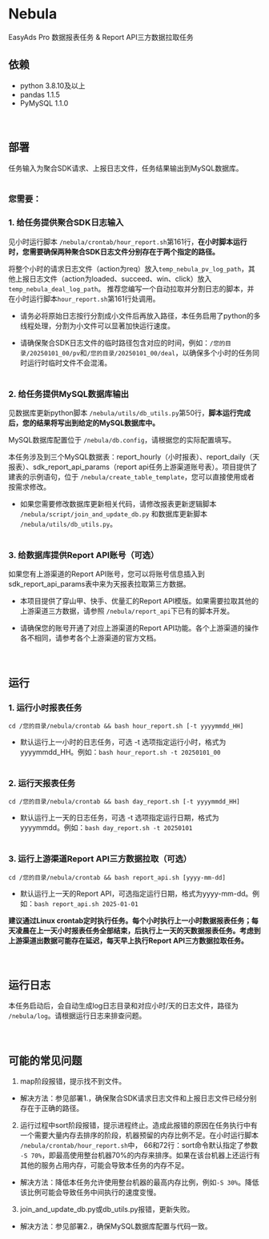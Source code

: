 # Nebula
EasyAds Pro 数据报表任务 & Report API三方数据拉取任务

## 依赖
* python 3.8.10及以上
* pandas 1.1.5
* PyMySQL 1.1.0
  <br><br><br>
## 部署
任务输入为聚合SDK请求、上报日志文件，任务结果输出到MySQL数据库。
<br><br>
### 您需要：
### 1. 给任务提供聚合SDK日志输入
见小时运行脚本 `/nebula/crontab/hour_report.sh`第161行，**在小时脚本运行时，您需要确保两种聚合SDK日志文件分别存在于两个指定的路径。**

将整个小时的请求日志文件（action为req）放入`temp_nebula_pv_log_path`，其他上报日志文件（action为loaded、succeed、win、click）放入`temp_nebula_deal_log_path`。 推荐您编写一个自动拉取并分割日志的脚本，并在小时运行脚本`hour_report.sh`第161行处调用。

* 请务必将原始日志按行分割成小文件后再放入路径，本任务启用了python的多线程处理，分割为小文件可以显著加快运行速度。

* 请确保聚合SDK日志文件的临时路径包含对应的时间，例如：`/您的目录/20250101_00/pv`和`/您的目录/20250101_00/deal`，以确保多个小时的任务同时运行时临时文件不会混淆。
  <br><br>
### 2. 给任务提供MySQL数据库输出
见数据库更新python脚本 `/nebula/utils/db_utils.py`第50行，**脚本运行完成后，您的结果将写出到给定的MySQL数据库中。**

MySQL数据库配置位于 `/nebula/db.config`，请根据您的实际配置填写。

本任务涉及到三个MySQL数据表：report_hourly（小时报表）、report_daily（天报表）、sdk_report_api_params（report api任务上游渠道账号表）。项目提供了建表的示例语句，位于 `/nebula/create_table_template`，您可以直接使用或者按需求修改。

* 如果您需要修改数据库更新相关代码，请修改报表更新逻辑脚本 `/nebula/script/join_and_update_db.py` 和数据库更新脚本 `/nebula/utils/db_utils.py`。
  <br><br>
### 3. 给数据库提供Report API账号（可选）
如果您有上游渠道的Report API账号，您可以将账号信息插入到sdk_report_api_params表中来为天报表拉取第三方数据。

* 本项目提供了穿山甲、快手、优量汇的Report API模版。如果需要拉取其他的上游渠道三方数据，请参照 `/nebula/report_api`下已有的脚本开发。

* 请确保您的账号开通了对应上游渠道的Report API功能。各个上游渠道的操作各不相同，请参考各个上游渠道的官方文档。
  <br><br><br>
## 运行
### 1. 运行小时报表任务
`cd /您的目录/nebula/crontab && bash hour_report.sh [-t yyyymmdd_HH]`
* 默认运行上一小时的日志任务，可选 -t 选项指定运行小时，格式为yyyymmdd_HH。例如：`bash hour_report.sh -t 20250101_00`
  <br><br>
### 2. 运行天报表任务
`cd /您的目录/nebula/crontab && bash day_report.sh [-t yyyymmdd_HH]`
* 默认运行上一天的日志任务，可选 -t 选项指定运行日期，格式为yyyymmdd。例如：`bash day_report.sh -t 20250101`
  <br><br>
### 3. 运行上游渠道Report API三方数据拉取（可选）
`cd /您的目录/nebula/crontab && bash report_api.sh [yyyy-mm-dd]`
* 默认运行上一天的Report API，可选指定运行日期，格式为yyyy-mm-dd。例如：`bash report_api.sh 2025-01-01`

**建议通过Linux crontab定时执行任务。每个小时执行上一小时数据报表任务；每天凌晨在上一天小时报表任务全部结束，后执行上一天的天数据报表任务。考虑到上游渠道出数据可能存在延迟，每天早上执行Report API三方数据拉取任务。**
<br><br><br>
## 运行日志
本任务启动后，会自动生成log日志目录和对应小时/天的日志文件，路径为 `/nebula/log`。请根据运行日志来排查问题。
<br><br><br>
## 可能的常见问题
1. map阶段报错，提示找不到文件。
* 解决方法：参见部署1.，确保聚合SDK请求日志文件和上报日志文件已经分别存在于正确的路径。

2. 运行过程中sort阶段报错，提示进程终止。造成此报错的原因在任务执行中有一个需要大量内存去排序的阶段，机器预留的内存比例不足。在小时运行脚本 `/nebula/crontab/hour_report.sh`中， 66和72行：sort命令默认指定了参数 `-S 70%`，即最高使用整台机器70%的内存来排序。如果在该台机器上还运行有其他的服务占用内存，可能会导致本任务的内存不足。
* 解决方法：降低本任务允许使用整台机器的最高内存比例，例如`-S 30%`。降低该比例可能会导致任务中间执行的速度变慢。

3. join_and_update_db.py或db_utils.py报错，更新失败。
* 解决方法：参见部署2.，确保MySQL数据库配置与代码一致。